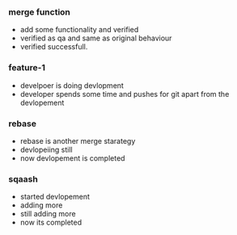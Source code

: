 ###  merge function

* add some functionality and verified
* verified as qa and same as original behaviour
* verified successfull.


### feature-1
* develpoer is doing devlopment
* developer spends some time and pushes for git apart from the devlopement


### rebase
* rebase is another merge starategy
* devlopeiing still 
* now devlopement is completed


### sqaash
* started devlopement
* adding more
* still adding more
* now its completed

